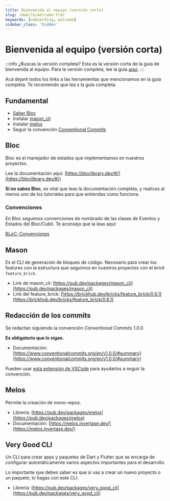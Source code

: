 ```yaml
---
title: Bienvenida al equipo (versión corta)
slug: /mobile/welcome-tldr
keywords: [onboarding, welcome]
sidebar_class: 'hidden'
---
```


# Bienvenida al equipo (versión corta)

:::info ¿Buscas la versión completa?
Esta es la versión corta de la guía de bienvenida al equipo. Para la versión completa, lee la guía [aquí](/docs/mobile).
:::

Acá dejaré todos los links a las herramientas que mencionamos en la guía completa. Te recomiendo que lea
s la guía completa.

## **Fundamental**

- [Saber Bloc](https://www.notion.so/Getting-Started-Short-version-922bc044fb4c4ad09269963b46371e55?pvs=21)
- Instalar [mason_cli](https://www.notion.so/Getting-Started-Short-version-922bc044fb4c4ad09269963b46371e55?pvs=21)
- Instalar [melos](https://www.notion.so/Getting-Started-Short-version-922bc044fb4c4ad09269963b46371e55?pvs=21)
- Seguir la convención [Conventional Commits](https://www.notion.so/Getting-Started-Short-version-922bc044fb4c4ad09269963b46371e55?pvs=21)

## Bloc

Bloc es el manejador de estados que implementamos en nuestros proyectos.

Lee la documentación aquí: [https://bloclibrary.dev/#/](https://bloclibrary.dev/#/)

**Si no sabes Bloc**, es vital que leas la documentación completa, y realices al menos uno de los tutoriales para que entiendas como funciona.

### Convenciones

En Bloc seguimos convenciones de nombrado de las clases de Eventos y Estados del Bloc/Cubit. Te aconsejo que la leas aquí:

[BLoC: Convenciones](https://www.notion.so/BLoC-Convenciones-8d92cf330dce4a61a5230e1abe3b6aee?pvs=21)

## Mason

Es el CLI de generación de bloques de código. Necesario para crear los features con la estructura que seguimos en nuestros proyectos con el _brick_ `feature_brick`.

- Link de mason_cli: [https://pub.dev/packages/mason_cli](https://pub.dev/packages/mason_cli)
- Link del feature_brick: [https://brickhub.dev/bricks/feature_brick/0.6.1](https://brickhub.dev/bricks/feature_brick/0.6.1)

## Redacción de los commits

Se redactan siguiendo la convención _Conventional Commits 1.0.0._

**Es obligatorio que lo sigan.**

- Documentación: [https://www.conventionalcommits.org/en/v1.0.0/#summary](https://www.conventionalcommits.org/en/v1.0.0/#summary)

Pueden usar [esta extensión de VSCode](https://marketplace.visualstudio.com/items?itemName=vivaxy.vscode-conventional-commits) para ayudarlos a seguir la convención.

## Melos

Permite la creación de mono-repos.

- Librería: [https://pub.dev/packages/melos](https://pub.dev/packages/melos)
- Documentación: [https://melos.invertase.dev/](https://melos.invertase.dev/)

## Very Good CLI

Un CLI para crear apps y paquetes de Dart y Flutter que se encarga de configurar automáticamente varios aspectos importantes para el desarrollo.

Lo importante que debes saber es que si vas a crear un nuevo proyecto o un paquete, lo hagas con este CLI.

- Librería: [https://pub.dev/packages/very_good_cli](https://pub.dev/packages/very_good_cli)
